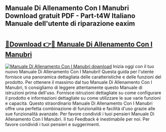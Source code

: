 ## Manuale Di Allenamento Con I Manubri Download gratuit PDF - Part-t4W Italiano Manuale dell'utente di riparazione eaxim

# <h2><a href="http://dfbmum.blite.top/?on=Manuale+Di+Allenamento+Con+I+Manubri">🔗Download 👉🔴 Manuale Di Allenamento Con I Manubri</a></h2>

[![Manuale Di Allenamento Con I Manubri download](https://i.imgur.com/lujVjoI.png)](http://dfbmum.blite.top/?on=Manuale+Di+Allenamento+Con+I+Manubri)
Inizia oggi con il tuo nuovo Manuale Di Allenamento Con I Manubri! Questa guida per l'utente fornisce una panoramica dettagliata delle caratteristiche e delle funzioni del prodotto. Per ottenere il massimo dal tuo Manuale Di Allenamento Con I Manubri, ti consigliamo di leggere attentamente questo Manuale di istruzioni prima dell'uso. Fornisce istruzioni dettagliate su come configurare il prodotto e informazioni dettagliate su come utilizzare le sue varie funzioni e capacità. Questo straordinario Manuale Di Allenamento Con I Manubri offre una perfetta combinazione di funzionalità e facilità d'uso grazie alle sue funzionalità avanzate. Per favore condividi i tuoi pensieri Manuale Di Allenamento Con I Manubri. Il tuo Feedback è inestimabile per noi. Per favore condividi i tuoi pensieri e suggerimenti.
